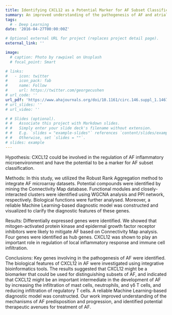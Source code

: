 ```yaml
---
title: Identifying CXCL12 as a Potential Marker for AF Subset Classification Based on Bioinformatic Tools
summary: An improved understanding of the pathogenesis of AF and atrial substrate remodeling is necessary for development of novel therapeutic approaches and new management strategies.
tags:
  # - Deep Learning
date: '2016-04-27T00:00:00Z'

# Optional external URL for project (replaces project detail page).
external_link: ''

image:
  # caption: Photo by rawpixel on Unsplash
  # focal_point: Smart

# links:
#   - icon: twitter
#     icon_pack: fab
#     name: Follow
#     url: https://twitter.com/georgecushen
# url_code: ''
url_pdf: 'https://www.ahajournals.org/doi/10.1161/circ.146.suppl_1.14674'
# url_slides: ''
# url_video: ''

# # Slides (optional).
# #   Associate this project with Markdown slides.
# #   Simply enter your slide deck's filename without extension.
# #   E.g. `slides = "example-slides"` references `content/slides/example-slides.md`.
# #   Otherwise, set `slides = ""`.
# slides: example
---
```

Hypothesis: CXCL12 could be involved in the regulation of AF inflammatory microenvironment and have the potential to be a marker for AF subset classification.

Methods: In this study, we utilized the Robust Rank Aggregation method to integrate AF microarray datasets. Potential compounds were identified by mining the Connectivity Map database. Functional modules and closely-interacted clusters were identified using WGCNA analysis and PPI network, respectively. Biological functions were further analysed. Moreover, a reliable Machine Learning-based diagnostic model was constructed and visualized to clarify the diagnostic features of these genes.

Results: Differentially expressed genes were identified. We showed that mitogen-activated protein kinase and epidermal growth factor receptor inhibitors were likely to mitigate AF based on Connectivity Map analysis. Four genes were identified as hub genes. CXCL12 was shown to play an important role in regulation of local inflammatory response and immune cell infiltration.

Conclusions: Key genes involving in the pathogenesis of AF were identified. The biological features of CXCL12 in AF were investigated using integrative bioinformatics tools. The results suggested that CXCL12 might be a biomarker that could be used for distinguishing subsets of AF, and indicated that CXCL12 might be an important intermediate in the development of AF by increasing the infiltration of mast cells, neutrophils, and γδ T cells, and reducing infiltration of regulatory T cells. A reliable Machine Learning-based diagnostic model was constructed. Our work improved understanding of the mechanisms of AF predisposition and progression, and identified potential therapeutic avenues for treatment of AF.